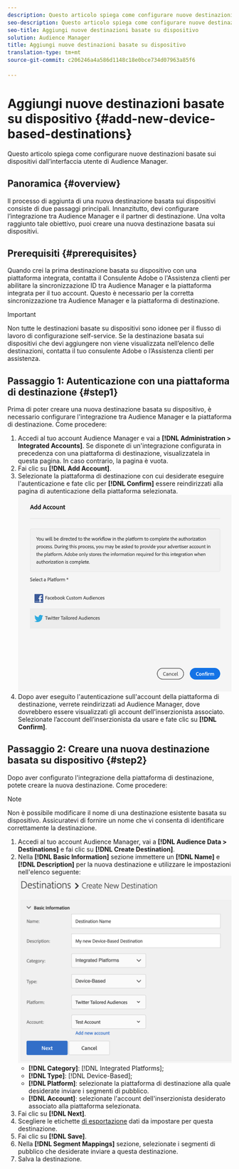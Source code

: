 ```yaml
---
description: Questo articolo spiega come configurare nuove destinazioni basate sui dispositivi dall’interfaccia utente di Audience Manager.
seo-description: Questo articolo spiega come configurare nuove destinazioni basate sui dispositivi dall’interfaccia utente di Audience Manager.
seo-title: Aggiungi nuove destinazioni basate su dispositivo
solution: Audience Manager
title: Aggiungi nuove destinazioni basate su dispositivo
translation-type: tm+mt
source-git-commit: c206246a4a586d1148c18e0bce734d07963a85f6

---
```



# Aggiungi nuove destinazioni basate su dispositivo {#add-new-device-based-destinations}

Questo articolo spiega come configurare nuove destinazioni basate sui dispositivi dall’interfaccia utente di Audience Manager.

## Panoramica {#overview}

Il processo di aggiunta di una nuova destinazione basata sui dispositivi consiste di due passaggi principali. Innanzitutto, devi configurare l’integrazione tra Audience Manager e il partner di destinazione. Una volta raggiunto tale obiettivo, puoi creare una nuova destinazione basata sui dispositivi.

## Prerequisiti {#prerequisites}

Quando crei la prima destinazione basata su dispositivo con una piattaforma integrata, contatta il Consulente Adobe o l'Assistenza clienti per abilitare la sincronizzazione ID tra Audience Manager e la piattaforma integrata per il tuo account. Questo è necessario per la corretta sincronizzazione tra Audience Manager e la piattaforma di destinazione.

>[!IMPORTANT]
>
>Non tutte le destinazioni basate su dispositivi sono idonee per il flusso di lavoro di configurazione self-service. Se la destinazione basata sui dispositivi che devi aggiungere non viene visualizzata nell’elenco delle destinazioni, contatta il tuo consulente Adobe o l’Assistenza clienti per assistenza.

## Passaggio 1: Autenticazione con una piattaforma di destinazione {#step1}

Prima di poter creare una nuova destinazione basata su dispositivo, è necessario configurare l'integrazione tra Audience Manager e la piattaforma di destinazione. Come procedere:

1. Accedi al tuo account Audience Manager e vai a **[!DNL Administration > Integrated Accounts]**. Se disponete di un'integrazione configurata in precedenza con una piattaforma di destinazione, visualizzatela in questa pagina. In caso contrario, la pagina è vuota.
1. Fai clic su **[!DNL Add Account]**.
1. Selezionate la piattaforma di destinazione con cui desiderate eseguire l'autenticazione e fate clic per **[!DNL Confirm]** essere reindirizzati alla pagina di autenticazione della piattaforma selezionata. ![piattaforme integrate](assets/dbd-integrated-platforms.png)
1. Dopo aver eseguito l'autenticazione sull'account della piattaforma di destinazione, verrete reindirizzati ad Audience Manager, dove dovrebbero essere visualizzati gli account dell'inserzionista associato. Selezionate l’account dell’inserzionista da usare e fate clic su **[!DNL Confirm]**.

## Passaggio 2: Creare una nuova destinazione basata su dispositivo {#step2}

Dopo aver configurato l'integrazione della piattaforma di destinazione, potete creare la nuova destinazione. Come procedere:

>[!NOTE]
>
>Non è possibile modificare il nome di una destinazione esistente basata su dispositivo. Assicuratevi di fornire un nome che vi consenta di identificare correttamente la destinazione.

1. Accedi al tuo account Audience Manager, vai a **[!DNL Audience Data > Destinations]** e fai clic su **[!DNL Create Destination]**.
1. Nella **[!DNL Basic Information]** sezione immettere un **[!DNL Name]** e **[!DNL Description]** per la nuova destinazione e utilizzare le impostazioni nell'elenco seguente: ![setup](assets/dbd-new-basic.png)
   * **[!DNL Category]**: [!DNL Integrated Platforms];
   * **[!DNL Type]**: [!DNL Device-Based];
   * **[!DNL Platform]**: selezionate la piattaforma di destinazione alla quale desiderate inviare i segmenti di pubblico.
   * **[!DNL Account]**: selezionate l'account dell'inserzionista desiderato associato alla piattaforma selezionata.
1. Fai clic su **[!DNL Next]**.
1. Scegliere le etichette [di esportazione](/help/using/features/data-export-controls.md#controls-labels) dati da impostare per questa destinazione.
1. Fai clic su **[!DNL Save]**.
1. Nella **[!DNL Segment Mappings]** sezione, selezionate i segmenti di pubblico che desiderate inviare a questa destinazione.
1. Salva la destinazione.
